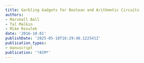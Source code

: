 ```yaml
---
title: Garbling Gadgets for Boolean and Arithmetic Circuits
authors:
- Marshall Ball
- Tal Malkin
- Mike Rosulek
date: '2016-10-01'
publishDate: '2025-05-18T16:29:48.122541Z'
publication_types:
- manuscript
publication: '*ACM*'
---
```


